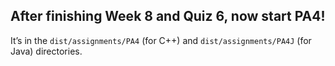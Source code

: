 ## After finishing Week 8 and Quiz 6, now start PA4!

It’s in the `dist/assignments/PA4` (for C++) and `dist/assignments/PA4J` (for Java) directories.